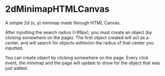 # 2dMinimapHTMLCanvas
A simple 2d (x, y) minimap made through HTML Canvas. 


After inputting the search radius (>99px), you must create an object (by clicking somewhere on the page). The first object created will act as a center, and will search for objects within/on the radius of that center you inputted. 

You can create object by clicking somewhere on the page. Every click event, the minimap and the page will update to show for the object that was just added.
